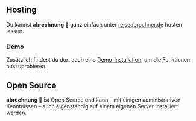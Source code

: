 ## Hosting

Du kannst **abrechnung 🧾** ganz einfach unter [reiseabrechner.de](https://reiseabrechner.de) hosten lassen.

### Demo

Zusätzlich findest du dort auch eine [Demo-Installation](https://reiseabrechner.de/demo), um die Funktionen auszuprobieren.

## Open Source

**abrechnung 🧾** ist Open Source und kann – mit einigen administrativen Kenntnissen – auch eigenständig auf einem eigenen Server installiert werden.
